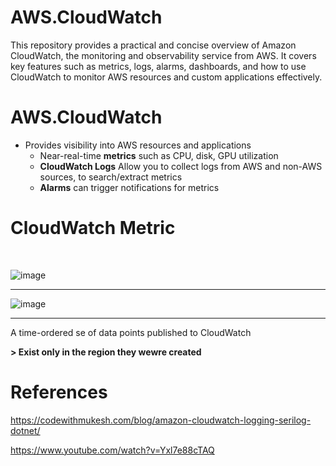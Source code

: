 # AWS.CloudWatch
This repository provides a practical and concise overview of Amazon CloudWatch, the monitoring and observability service from AWS. It covers key features such as metrics, logs, alarms, dashboards, and how to use CloudWatch to monitor AWS resources and custom applications effectively.

# AWS.CloudWatch

- Provides visibility into AWS resources and applications
  - Near-real-time **metrics** such as CPU, disk, GPU utilization
  - **CloudWatch Logs** Allow you to collect logs from AWS and non-AWS sources, to search/extract metrics
  - **Alarms** can trigger notifications for metrics

# CloudWatch Metric 

</br>


![image](https://github.com/user-attachments/assets/8f4609dc-a60e-4833-a46f-b414b4b7cb1e)

----

![image](https://github.com/user-attachments/assets/eec67932-6ef2-46d4-9801-8f85fedf1024)

----

A time-ordered se of data points published to CloudWatch

**> Exist only in the region they wewre created**


# References
https://codewithmukesh.com/blog/amazon-cloudwatch-logging-serilog-dotnet/


https://www.youtube.com/watch?v=Yxl7e88cTAQ
